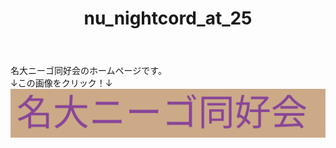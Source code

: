 <html lang="ja">
 <head>
  <link rel="stylesheet" href="docs/style.css">
</head>
<body>
 <header>
  <h1>nu_nightcord_at_25</h1>
 </header>
 名大ニーゴ同好会のホームページです。<br>
 ↓この画像をクリック！↓<br>
 <a href="docs"><img src="image/nu_night.svg" alt="名大ニーゴ同好会"></a>
</body>
</html>

